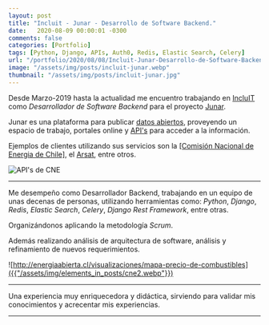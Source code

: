 ```yaml
---
layout: post
title: "Incluit - Junar - Desarrollo de Software Backend."
date:   2020-08-09 00:00:01 -0300
comments: false
categories: [Portfolio]
tags: [Python, Django, APIs, Auth0, Redis, Elastic Search, Celery]
url: "/portfolio/2020/08/08/Incluit-Junar-Desarrollo-de-Software-Backend.html"
image: "/assets/img/posts/incluit-junar.webp"
thumbnail: "/assets/img/posts/incluit-junar.jpg"
---
```


Desde Marzo-2019 hasta la actualidad me encuentro trabajando en [IncluIT](https://incluit.com/) como _Desarrollador de 
Software Backend_ para el proyecto [Junar](https://junar.com/).

Junar es una plataforma para publicar [datos abiertos](https://en.wikipedia.org/wiki/Open_data), proveyendo un espacio 
de trabajo, portales online y [API's](https://en.wikipedia.org/wiki/Application_programming_interface) para acceder a 
la información.

Ejemplos de clientes utilizando sus servicios son la 
[[Comisión Nacional de Energia de Chile]](https://desarrolladores.energiaabierta.cl/), el [Arsat](https://datos.arsat.com.ar/), entre otros.

![API's de CNE]({{"/assets/img/elements_in_posts/cne.webp"}})

---

Me desempeño como Desarrollador Backend, trabajando en un equipo de unas decenas de personas, utilizando 
herramientas como: _Python_, _Django_, _Redis_, _Elastic Search_, _Celery_, _Django Rest Framework_, entre otras.

Organizándonos aplicando la metodología _Scrum_.
 
Además realizando análisis de arquitectura de software, análisis y refinamiento de nuevos requerimientos.

![http://energiaabierta.cl/visualizaciones/mapa-precio-de-combustibles]({{"/assets/img/elements_in_posts/cne2.webp"}})

---

Una experiencia muy enriquecedora y didáctica, sirviendo para validar mis conocimientos y acrecentar mis experiencias.

---
